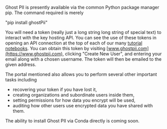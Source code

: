 Ghost PII is presently available via the common Python package manager pip.  The command required is merely

"pip install ghostPii"

You will need a token (really just a long string long string of special text) to interact with the key hosting API.  You can see the use of these tokens in opening an API connection at the top of each of our many [tutorial notebooks](https://github.com/capnion/ghostpii_demos).  You can obtain this token by visiting [www.ghostpii.com](https://www.ghostpii.com), clicking "Create New User", and entering your email along with a chosen username.  The token will then be emailed to the given address.  

The portal mentioned also allows you to perform several other important tasks including 
- recovering your token if you have lost it,
- creating organizations and subordinate users inside them,
- setting permissions for how data you encrypt will be used,
- auditing how other users use encrypted data you have shared with them.

The ability to install Ghost PII via Conda directly is coming soon.
